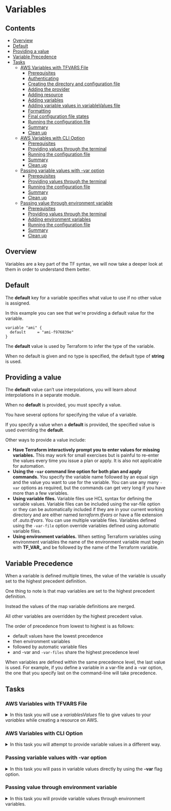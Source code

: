 # Variables

<!--TOC_START-->
## Contents
- [Overview](#overview)
- [Default](#default)
- [Providing a value](#providing-a-value)
- [Variable Precedence](#variable-precedence)
- [Tasks](#tasks)
	- [AWS Variables with TFVARS File](#aws-variables-with-tfvars-file)
		- [Prerequisites](#prerequisites)
		- [Authenticating](#authenticating)
		- [Creating the directory and configuration file](#creating-the-directory-and-configuration-file)
		- [Adding the provider](#adding-the-provider)
		- [Adding resource](#adding-resource)
		- [Adding variables](#adding-variables)
		- [Adding variable values in variableValues file](#adding-variable-values-in-variablevalues-file)
		- [Formatting](#formatting)
		- [Final configuration file states](#final-configuration-file-states)
		- [Running the configuration file](#running-the-configuration-file)
		- [Summary](#summary)
		- [Clean up](#clean-up)
	- [AWS Variables with CLI Option](#aws-variables-with-cli-option)
		- [Prerequisites](#prerequisites-1)
		- [Providing values through the terminal](#providing-values-through-the-terminal)
		- [Running the configuration file](#running-the-configuration-file-1)
		- [Summary](#summary-1)
		- [Clean up](#clean-up-1)
	- [Passing variable values with -var option](#passing-variable-values-with-var-option)
		- [Prerequisites](#prerequisites-2)
		- [Providing values through the terminal](#providing-values-through-the-terminal-1)
		- [Running the configuration file](#running-the-configuration-file-2)
		- [Summary](#summary-2)
		- [Clean up](#clean-up-2)
	- [Passing value through environment variable](#passing-value-through-environment-variable)
		- [Prerequisites](#prerequisites-3)
		- [Providing values through the terminal](#providing-values-through-the-terminal-2)
		- [Adding environment variables](#adding-environment-variables)
		- [Running the configuration file](#running-the-configuration-file-3)
		- [Summary](#summary-3)
		- [Clean up](#clean-up-3)

<!--TOC_END-->
## Overview

Variables are a key part of the TF syntax, we will now take a deeper look at them in order to understand them better.

## Default

The **default** key for a variable specifies what value to use if no other value is assigned.

In this example you can see that we're providing a default value for the variable.

```hcl
variable "ami" {
  default     = "ami-f976839e"
}
```

The **default** value is used by Terraform to infer the type of the variable. 

When no default is given and no type is specified, the default type of **string** is used. 

## Providing a value

The **default** value can’t use interpolations, you will learn about interpolations in a separate module.
 
When no **default** is provided, you must specify a value. 

You have several options for specifying the value of a variable.
 
If you specify a value when a **default** is provided, the specified value is used overriding the **default**.

Other ways to provide a value include:
- **Have Terraform interactively prompt you to enter values for missing variables.**
This may work for small exercises but is painful to re-enter the values every time you issue a plan or apply. 
It is also not applicable for automation.
- **Using the `-var` command line option for both plan and apply commands.**
You specify the variable name followed by an equal sign and the value you want to use for the variable. 
You can use any many `-var` options as required, but the commands can get very long if you have more than a few variables.
- **Using variable files.**
Variable files use HCL syntax for defining the variable values. 
Variable files can be included using the var-file option or they can be automatically included if they are in your current working directory and are either named *terraform.tfvars* or have a file extension of *.auto.tfvars*. 
You can use multiple variable files. 
Variables defined using the `-var-file` option override variables defined using automatic variable files.
- **Using environment variables.**
When setting Terraform variables using environment variables the name of the environment variable must begin with **TF_VAR_** and be followed by the name of the Terraform variable. 

## Variable Precedence

When a variable is defined multiple times, the value of the variable is usually set to the highest precedent definition. 

One thing to note is that map variables are set to the highest precedent definition. 

Instead the values of the map variable definitions are merged. 

All other variables are overridden by the highest precedent value.

The order of precedence from lowest to highest is as follows:

- default values have the lowest precedence
- then environment variables
- followed by automatic variable files
- and -var and `-var-files` share the highest precedence level

When variables are defined within the same precedence level, the last value is used. 
For example, if you define a variable in a var-file and a -var option, the one that you specify last on the command-line will take precedence.

## Tasks

### AWS Variables with TFVARS File

<details>

<summary>In this task you will use a <i>variablesValues</i> file to give values to your <i>variables</i> while creating a resource on AWS.</summary>

#### Prerequisites

- Have **aws cli** installed
    - You can install it by running the following python command, keep in mind you need to have python installed:
    `pip install awscli`
- Know your AWS `access` and `secret` keys

#### Authenticating

First let's authenticate with aws so that terraform could execute the configuration file, run the following command:

`aws configure`

You will be asked to provide the following things:
* **AWS Access Key ID** this is where you would need to provide your *access* key
* **AWS Secret Access Key ID** this is the *secret* key
* **Default region name** would be **eu-west-2**
You might get asked additionally to specify what formatting you want to use, enter **json**.

#### Creating the directory and configuration file

For the next step create a new folder, you can pick any name for it but a suggested one would be `terraform-variables`.

Within the newly created folder, create the following new files within the directory:
- `main.tf`
- `variables.tf`
- `variableValues.tfvars`

#### Adding the provider

Now paste the following contents into the `main.tf` file:
```hcl
provider "aws" {
	region = "eu-west-2"
}
``` 

#### Adding resource

Paste the following below the variable in the `main.tf` file:
```hcl
resource "aws_instance" "example" {
	ami = var.ami
	instance_type = va.type
}
```

Notice that there's no need to use `var.` in order to point to the variables value, you can make a direct reference to it.

#### Adding variables

Paste the following into the `variables.tf` file:

```hcl
variable "ami" {
  description = "machine image"
}

variable "type" {
  description = "machine size"
}
```

As you can see there are no set default values, they will be set in the `variableValues.tfvars` file.

#### Adding variable values in variableValues file

Open `variableValues.tfvars` file and place the following text in the file:

```hcl
ami = "ami-f976839e"
type = "t2.micro"
```

Now the variables defined in the `variables.tf` file will have the values set once TF starts running.

#### Formatting

Format the configuration files by running the command:
```shell script
terraform fmt
```

#### Final configuration file states

Let's check that you have all the configuration files ready.

`main.tf` configuration file should look like this:

```hcl
provider "aws" {
  region     = "eu-west-2"
}

resource "aws_instance" "example" {
  ami           = ami
  instance_type = type
}
```

`variables.tf` configuration file should look like this:

```hcl
variable "ami" {
  description = "machine image"
}

variable "type" {
  description = "machine size"
}
```

`variableValues.tfvars` configuration file should look like this:

```hcl
ami = "ami-f976839e"
type = "t2.micro"
```

If the configuration files are like this, continue with the task. 

If the configuration files you have are different, update them to match them.

#### Running the configuration file

Next, open a terminal in the directory where the configuration files are.

First let's execute the following command to get the plugins for AWS:

`terraform init`

Next let's execute to see what changes will be made, we will need to tell TF where the variable values are defined, it's done through `-var-file` flag and then providing a value to where the file is located.

We placed `variableValues.tfvars` in the same directory, therefore we can make a reference to it directly.

`terraform plan -var-file="variableValues.tfvars"`

Lastly let's create the resource by executing:

`terraform apply -var-file="variableValues.tfvars"`

Once terraform will give you a prompt about the successful operation in the *AWS console* under *Compute* and then *EC2* check that the resource has been created. 

Make sure that you are within the correct region, otherwise you won't be able to see the resource.

#### Summary

In this task you used three configuration files to deploy a resource in AWS.

Additionally the variable values were defined in a different file from where the variables were declared.

#### Clean up

To delete the created resource run the following command in the terminal, make sure that the terminal is in the directory where `main.tf` is located:
`terraform destroy -var-file="variableValues.tfvars"` 

Check in the *AWS console* under *Compute* and then *EC2* check that the resource has been deleted.

Make sure that you are within the correct region, otherwise you won't be able to see the resource.

</details>

### AWS Variables with CLI Option

<details>

<summary>In this task you will attempt to provide variable values in a different way.</summary>

#### Prerequisites

In order to do this task you need to have the *AWS Variables with TFVARS File* (previous) task completed and have the `main.tf`, `variables.tf` files.

#### Providing values through the terminal

Create a new directory like `terraform-variables-aws-using-cli`.

Copy the `main.tf`, `variables.tf` files into the directory.

#### Running the configuration file

Next, open a the terminal in the directory where the configuration files are.

First let's execute the following command to get the plugins for AWS:

`terraform init`

Next let's execute the following command in order to see what changes will be made, as in this task there is no `variablesValues.tfvars` file to provide the variable values. 
Once you're going to execute the following command, you will be prompted to provide values for the variables. 
A name of the variable will be displayed, similarly if there is a `description` it will be printed to you as well in order to give some context.

`terraform plan`

Lastly let's create the resource by executing, you will be prompted to provide variable values again as you execute the following command:

`terraform apply`

Once terraform will give you a prompt about the successful operation in the *AWS console* under *Compute* and then *EC2* check that the resource has been created. 

Make sure that you are within the correct region, otherwise you won't be able to see the resource.

#### Summary

In this task you provided variable values directly in the terminal when you were prompted for them.

#### Clean up

To delete the created resource run the following command in the terminal, make sure that the terminal is in the directory where `main.tf` is located:
`terraform destroy` 

Check in the *AWS console* under *Compute* and then *EC2* check that the resource has been deleted.

Make sure that you are within the correct region, otherwise you won't be able to see the resource.

</details>

### Passing variable values with -var option

<details>

<summary>In this task you will pass in variable values directly by using the <b>-var</b> flag option.</summary>

#### Prerequisites

In order to do this task you need to have the *AWS Variables with TFVARS File* (previous) task completed and have the `main.tf`, `variables.tf` files.

#### Providing values through the terminal

Create a new directory like `terraform-variables-aws-using-cli-continuation`

Copy the `main.tf`, `variables.tf` files into the directory.

#### Running the configuration file

Next, open a the terminal in the directory where the configuration files are.

First let's execute the following command to get the plugins for AWS:

`terraform init`

Next let's execute the following command to see what changes will be made, observe that the variable values are passed directly:

`terraform plan -var='ami=ami-f976839e' -var='type=t2.micro'`

Lastly let's create the resource by executing:

`terraform apply -var='ami=ami-f976839e' -var='type=t2.micro'`

Once terraform will give you a prompt about the successful operation in the *AWS console* under *Compute* and then *EC2* check that the resource has been created. 

Make sure that you are within the correct region, otherwise you won't be able to see the resource.

#### Summary

In this task you provided variable values directly in the terminal when you were prompted for them.

#### Clean up

To delete the created resource run the following command in the terminal, make sure that the terminal is in the directory where `main.tf` is located:
`terraform destroy -var='ami=ami-f976839e' -var='type=t2.micro'` 

Check in the *AWS console* under *Compute* and then *EC2* check that the resource has been deleted.

Make sure that you are within the correct region, otherwise you won't be able to see the resource.

</details>

### Passing value through environment variable

<details>

<summary>In this task you will provide variable values through environment variables.</summary>

#### Prerequisites

In order to do this task you need to have the *AWS Variables with TFVARS File* (previous) task completed and have the `main.tf`, `variables.tf` files.

#### Providing values through the terminal

Create a new directory like `terraform-variables-aws-environment-variables`.

Copy the `main.tf`, `variables.tf` files into the directory.

#### Adding environment variables

Remember that the environment variables have to start with `TF_VAR`.

The first environment variable name will be `TF_VAR_ami` and the value associated with it should be `ami-f976839e`.

The second environment variable name will be `TF_VAR_type` and the value associated with it should be `t2.micro`. 

#### Running the configuration file

Next, open a the terminal in the directory where the configuration files are.

First let's execute the following command to get the plugins for AWS:

`terraform init`

Next let's execute the following command to see what changes will be made.

`terraform plan`

Lastly let's create the resource by executing:

`terraform apply`

Once terraform will give you a prompt about the successful operation in the *AWS console* under *Compute* and then *EC2* check that the resource has been created. 

Make sure that you are within the correct region, otherwise you won't be able to see the resource.

#### Summary

In this task you provided variable values through the environment variables.

#### Clean up

To delete the created resource run the following command in the terminal, make sure that the terminal is in the directory where `main.tf` is located:
`terraform destroy`

Additionally, delete the environment variables.

Check in the *AWS console* under *Compute* and then *EC2* check that the resource has been deleted.

Make sure that you are within the correct region, otherwise you won't be able to see the resource.

</details>
